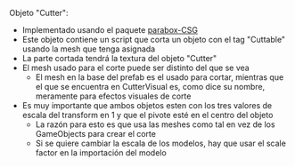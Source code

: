 ﻿Objeto "Cutter":
- Implementado usando el paquete [parabox-CSG](https://github.com/karl-/pb_CSG)
- Este objeto contiene un script que corta un objeto con el tag "Cuttable" usando la mesh que tenga asignada
- La parte cortada tendrá la textura del objeto "Cutter"
- El mesh usado para el corte puede ser distinto del que se vea
  - El mesh en la base del prefab es el usado para cortar, mientras que el que se encuentra en CutterVisual es, como dice su nombre, meramente para efectos visuales de corte
- Es muy importante que ambos objetos esten con los tres valores de escala del transform en 1 y que el pivote esté en el centro del objeto
  - La razón para esto es que usa las meshes como tal en vez de los GameObjects para crear el corte
  - Si se quiere cambiar la escala de los modelos, hay que usar el scale factor en la importación del modelo